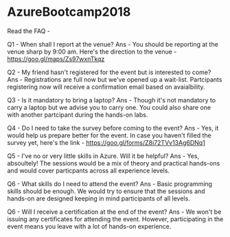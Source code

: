 # AzureBootcamp2018

Read the FAQ -

Q1 - When shall I report at the venue?
Ans - You should be reporting at the venue sharp by 9:00 am. 
Here's the direction to the venue - https://goo.gl/maps/Zs97wxnTkqz

Q2 - My friend hasn't registered for the event but is interested to come?
Ans - Registrations are full now but we've opened up a wait-list. Partcipants registering now will receive a confirmation email based on avaialbility.

Q3 - Is it mandatory to bring a laptop?
Ans - Though it's not mandatory to carry a laptop but we advise you to carry one. You could also share one with another partcipant during the hands-on labs.

Q4 - Do I need to take the survey before coming to the event?
Ans - Yes, it would help us prepare better for the event.
In case you haven't filled the survey yet, here's the link - https://goo.gl/forms/Z8i72TVv13Ag6DNq1

Q5 - I've no or very little skills in Azure. Will it be helpful?
Ans - Yes, absoultely! The sessions would be a mix of theory and practical hands-ons and would cover particpants across all experience levels.

Q6 - What skills do I need to attend the event?
Ans - Basic programming skills should be enough. We would try to ensure that the sessions and hands-on are designed keeping in mind participants of all levels.

Q6 - Will I receive a certification at the end of the event?
Ans - We won't be issuing any certificates for attending the event. However, participating in the event means you leave with a lot of hands-on experience.
